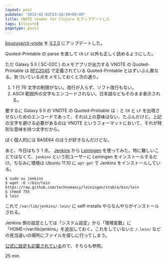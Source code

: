 ```yaml
---
layout: post
pubdate: "2013-02-03T23:16:58+09:00"
title: VNOTE reader for Clojure をアップデートした
tags: [clojure]
pagetype: posts
---
```

[bouzuya/clj-vnote][clj-vnote] を [0.2.0][clj-vnote-0.2.0] にアップデートした。

Quoted-Printable の parse を直して `CR` `LF` 以外も正しく読めるようにした。

ただ Galaxy S II ( SC-02C ) のメモアプリが出力する VNOTE の Quoted-Printable は [RFC2045][rfc2045] で定義されている Quoted-Printable とはずいぶん異なる。気づいている点をメモしておくと次の通り。

1. 1 行 76 文字の制限がない。改行が入らず、ソフト改行もない。
2. ASCII 範囲外の文字もエンコードされない。日本語などもそのまま表示される。

要するに Galaxy S II の VNOTE の Quoted-Printable は `:` と `CR` と `LF` を出現させないためのエンコードであって、それ以上の意味はない、たぶんだけど。上記の文字を避ける必要があるのは VNOTE というフォーマットにおいて、それが特別な意味を持つ文字だから。

ぼく個人的には BASE64 のほうが好きなんだけどな。

あと、今日はもう 1 点。 [Jenkins][jenkins] から [Leiningen][leiningen] を使ってみた。特に難しいことではなくて、`jenkins` という別ユーザーに Leiningen をインストールするだけ。ちなみに環境は Ubuntu 11.10 に `apt-get` で Jenkins をインストールしている。

    $ sudo su jenkins
    $ wget -O ~/bin/lein https://raw.github.com/technomancy/leiningen/stable/bin/lein
    $ chmod 755
    $ lein

これで `/var/lib/jenkins/.lein/` に self-installs やらなんやらがインストールされる。

Jenkins 側の設定としては「システム設定」から「環境変数」に「HOME=/var/lib/jenkins」を追加しておく。これをしていないと `/.lein/` などの見当違いの場所にファイルを探しに行ってしまう。

[公式に設定も記載されている](https://github.com/technomancy/leiningen/wiki/Jenkins)ので、そちらも参照。

25 min.

[clj-vnote]: https://github.com/bouzuya/clj-vnote/
[clj-vnote-0.2.0]: https://github.com/bouzuya/clj-vnote/tree/0.2.0
[rfc2045]: http://www.ietf.org/rfc/rfc2045.txt
[leiningen]: http://leiningen.org/
[jenkins]: http://jenkins-ci.org/

